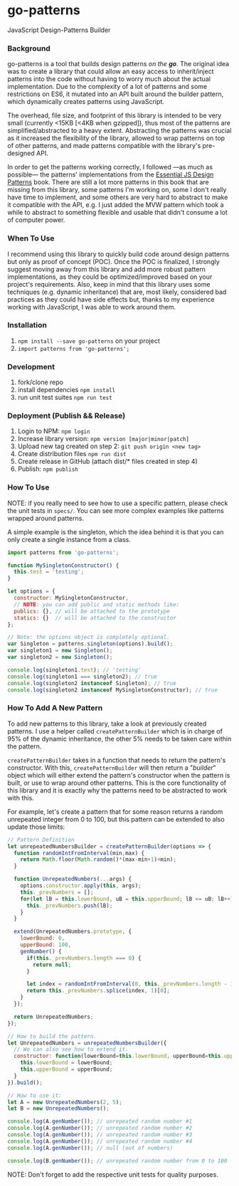 # go-patterns
JavaScript Design-Patterns Builder

### Background

go-patterns is a tool that builds design patterns _on the **go**_. The original idea was to create a library that could allow an easy access to inherit/inject patterns into the code without having to worry much about the actual implementation. Due to the complexity of a lot of patterns and some restrictions on ES6, it mutated into an API built around the builder pattern, which dynamically creates patterns using JavaScript.

The overhead, file size, and footprint of this library is intended to be very small (currently <15KB [<4KB when gzipped]), thus most of the patterns are simplified/abstracted to a heavy extent. Abstracting the patterns was crucial as it increased the flexibility of the library, allowed to wrap patterns on top of other patterns, and made patterns compatible with the library's pre-designed API.

In order to get the patterns working correctly, I followed —as much as possible— the patterns' implementations from the [Essential JS Design Patterns](https://addyosmani.com/resources/essentialjsdesignpatterns/book/) book. There are still a lot more patterns in this book that are missing from this library, some patterns I'm working on, some I don't really have time to implement, and some others are very hard to abstract to make it compatible with the API, e.g. I just added the MVW pattern which took a while to abstract to something flexible and usable that didn't consume a lot of computer power.

### When To Use

I recommend using this library to quickly build code around design patterns but only as proof of concept (POC). Once the POC is finalized, I strongly suggest moving away from this library and add more robust pattern implementations, as they could be optimized/improved based on your project's requirements. Also, keep in mind that this library uses some techniques (e.g. dynamic inheritance) that are, most likely, considered bad practices as they could have side effects but, thanks to my experience working with JavaScript, I was able to work around them.

### Installation

1. `npm install --save go-patterns` on your project
2. `import patterns from 'go-patterns';`

### Development

1. fork/clone repo
2. install dependencies `npm install`
3. run unit test suites `npm run test`

### Deployment (Publish && Release)

1. Login to NPM: `npm login`
2. Increase library version: `npm version [major|minor|patch]`
3. Upload new tag created on step 2: `git push origin <new tag>`
4. Create distribution files `npm run dist`
5. Create release in GitHub (attach dist/* files created in step 4)
6. Publish: `npm publish`

### How To Use

NOTE: if you really need to see how to use a specific pattern, please check the unit tests in `specs/`. You can see more complex examples like patterns wrapped around patterns.

A simple example is the singleton, which the idea behind it is that you can only create a single instance from a class.

```js
import patterns from 'go-patterns';

function MySingletonConstructor() {
  this.test = 'testing';
}

let options = {
  constructor: MySingletonConstructor,
  // NOTE: you can add public and static methods like:
  publics: {}, // will be attached to the prototype
  statics: {}  // will be attached to the constructor
};

// Note: the options object is completely optional.
var Singleton = patterns.singleton(options).build();
var singleton1 = new Singleton();
var singleton2 = new Singleton();

console.log(singleton1.test); // 'testing'
console.log(singleton1 === singleton2); // true
console.log(singleton2 instanceof Singleton); // true
console.log(singleton2 instanceof MySingletonConstructor); // true
```

### How To Add A New Pattern

To add new patterns to this library, take a look at previously created patterns. I use a helper called `createPatternBuilder` which is in charge of 95% of the dynamic inheritance, the other 5% needs to be taken care within the pattern.

`createPatternBuilder` takes in a function that needs to return the pattern's constructor. With this, `createPatternBuilder` will then return a "_builder_" object which will either extend the pattern's constructor when the pattern is built, or use to wrap around other patterns. This is the core functionality of this library and it is exactly why the patterns need to be abstracted to work with this.

For example, let's create a pattern that for some reason returns a random unrepeated integer from 0 to 100, but this pattern can be extended to also update those limits:

```js
// Pattern Definition
let unrepeatedNumbersBuilder = createPatternBuilder(options => {
  function randomIntFromInterval(min,max) {
    return Math.floor(Math.random()*(max-min+1)+min);
  }

  function UnrepeatedNumbers(...args) {
    options.constructor.apply(this, args);
    this._prevNumbers = [];
    for(let lB = this.lowerBound, uB = this.upperBound; lB <= uB; lB++) {
      this._prevNumbers.push(lB);
    }
  }

  extend(UnrepeatedNumbers.prototype, {
    lowerBound: 0,
    upperBound: 100,
    genNumber() {
      if(this._prevNumbers.length === 0) {
        return null;
      }

      let index = randomIntFromInterval(0, this._prevNumbers.length - 1);
      return this._prevNumbers.splice(index, 1)[0];
    }
  });

  return UnrepeatedNumbers;
});

// How to build the pattern.
let UnrepeatedNumbers = unrepeatedNumbersBuilder({
  // We can also see how to extend it.
  constructor: function(lowerBound=this.lowerBound, upperBound=this.upperBound) {
    this.lowerBound = lowerBound;
    this.upperBound = upperBound;
  }
}).build();

// How to use it:
let A = new UnrepeatedNumbers(2, 5);
let B = new UnrepeatedNumbers();

console.log(A.genNumber()); // unrepeated random number #1
console.log(A.genNumber()); // unrepeated random number #2
console.log(A.genNumber()); // unrepeated random number #3
console.log(A.genNumber()); // unrepeated random number #4
console.log(A.genNumber()); // null (out of numbers)

console.log(B.genNumber()); // unrepeated random number from 0 to 100
```

NOTE: Don't forget to add the respective unit tests for quality purposes.
